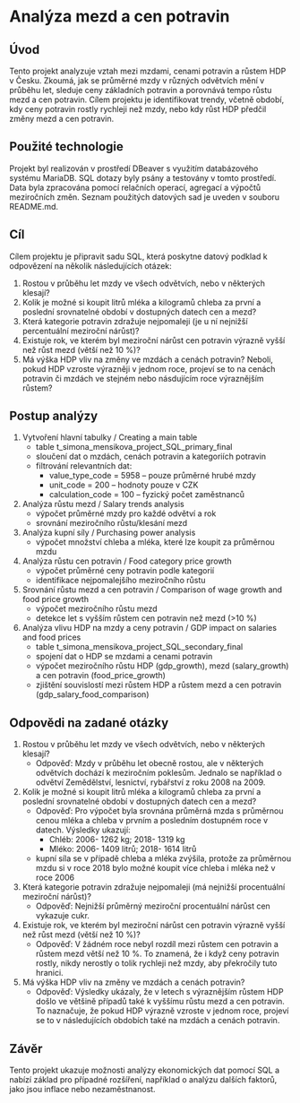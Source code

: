 # Analýza mezd a cen potravin

## Úvod 
Tento projekt analyzuje vztah mezi mzdami, cenami potravin a růstem HDP v Česku. Zkoumá, jak se průměrné mzdy v různých odvětvích mění v průběhu let, sleduje ceny základních potravin a porovnává tempo růstu mezd a cen potravin. Cílem projektu je identifikovat trendy, včetně období, kdy ceny potravin rostly rychleji než mzdy, nebo kdy růst HDP předčil změny mezd a cen potravin.

## Použité technologie
Projekt byl realizován v prostředí DBeaver s využitím databázového systému MariaDB. SQL dotazy byly psány a testovány v tomto prostředí. Data byla zpracována pomocí relačních operací, agregací a výpočtů meziročních změn.
Seznam použitých datových sad je uveden v souboru README.md.

## Cíl
Cílem projektu je připravit sadu SQL, která poskytne datový podklad k odpovězení na několik následujících otázek:
   1. Rostou v průběhu let mzdy ve všech odvětvích, nebo v některých klesají?
   2. Kolik je možné si koupit litrů mléka a kilogramů chleba za první a poslední srovnatelné období v dostupných datech cen a mezd?
   3. Která kategorie potravin zdražuje nejpomaleji (je u ní nejnižší percentuální meziroční nárůst)?
   4. Existuje rok, ve kterém byl meziroční nárůst cen potravin výrazně vyšší než růst mezd (větší než 10 %)?
   5. Má výška HDP vliv na změny ve mzdách a cenách potravin? Neboli, pokud HDP vzroste výrazněji v jednom roce, projeví se to na cenách potravin či mzdách ve stejném nebo násdujícím roce výraznějším růstem?

## Postup analýzy
1. Vytvoření hlavní tabulky / Creating a main table
   - table t_simona_mensikova_project_SQL_primary_final
   - sloučení dat o mzdách, cenách potravin a kategoriích potravin
   - filtrování relevantních dat:
       - value_type_code = 5958 – pouze průměrné hrubé mzdy
       - unit_code = 200 – hodnoty pouze v CZK
       - calculation_code = 100 – fyzický počet zaměstnanců
2. Analýza růstu mezd / Salary trends analysis
   - výpočet průměrné mzdy pro každé odvětví a rok
   - srovnání meziročního růstu/klesání mezd
3. Analýza kupní síly / Purchasing power analysis
   - výpočet množství chleba a mléka, které lze koupit za průměrnou mzdu
4. Analýza růstu cen potravin / Food category price growth
   - výpočet průměrné ceny potravin podle kategorií
   - identifikace nejpomalejšího meziročního růstu
5. Srovnání růstu mezd a cen potravin / Comparison of wage growth and food price growth
   - výpočet meziročního růstu mezd
   - detekce let s vyšším růstem cen potravin než mezd (>10 %)
6. Analýza vlivu HDP na mzdy a ceny potravin / GDP impact on salaries and food prices
   - table t_simona_mensikova_project_SQL_secondary_final
   - spojení dat o HDP se mzdami a cenami potravin
   - výpočet meziročního růstu HDP (gdp_growth), mezd (salary_growth) a cen potravin (food_price_growth)
   - zjištění souvislostí mezi růstem HDP a růstem mezd a cen potravin (gdp_salary_food_comparison)

## Odpovědi na zadané otázky
1. Rostou v průběhu let mzdy ve všech odvětvích, nebo v některých klesají?
    - Odpověď: Mzdy v průběhu let obecně rostou, ale v některých odvětvích dochází k meziročním poklesům. Jednalo se například o odvětví Zemědělství, lesnictví, rybářství z roku 2008 na 2009.
2. Kolik je možné si koupit litrů mléka a kilogramů chleba za první a poslední srovnatelné období v dostupných datech cen a mezd?
    - Odpověď: Pro výpočet byla srovnána průměrná mzda s průměrnou cenou mléka a chleba v prvním a posledním dostupném roce v datech. Výsledky ukazují:
        - Chléb: 2006- 1262 kg; 2018- 1319 kg
        - Mléko: 2006- 1409 litrů; 2018- 1614 litrů
    - kupní síla se v případě chleba a mléka zvýšila, protože za průměrnou mzdu si v roce 2018 bylo možné koupit více chleba i mléka než v roce 2006
3. Která kategorie potravin zdražuje nejpomaleji (má nejnižší procentuální meziroční nárůst)?
    - Odpověď: Nejnižší průměrný meziroční procentuální nárůst cen vykazuje cukr.
4. Existuje rok, ve kterém byl meziroční nárůst cen potravin výrazně vyšší než růst mezd (větší než 10 %)?
    - Odpověď: V žádném roce nebyl rozdíl mezi růstem cen potravin a růstem mezd větší než 10 %. To znamená, že i když ceny potravin rostly, nikdy nerostly o tolik rychleji než mzdy, aby překročily tuto hranici.
5. Má výška HDP vliv na změny ve mzdách a cenách potravin?
    - Odpověď: Výsledky ukázaly, že v letech s výraznějším růstem HDP došlo ve většině případů také k vyššímu růstu mezd a cen potravin. To naznačuje, že pokud HDP výrazně vzroste v jednom roce, projeví se to v následujících obdobích také na mzdách a cenách potravin.

## Závěr
Tento projekt ukazuje možnosti analýzy ekonomických dat pomocí SQL a nabízí základ pro případné rozšíření, například o analýzu dalších faktorů, jako jsou inflace nebo nezaměstnanost.
